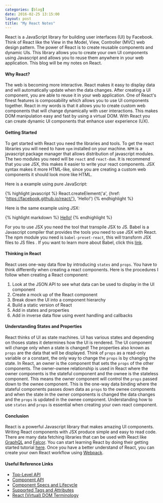 ```yaml
---
categories: [blog]
date: 2016-02-25 13:15:00
layout: post
title: "My React Notes"
---
```


React is a JavaScript library for building user interfaces (UI) by Facebook. Think of React like the View in the Model, View, Controller (MVC) web design pattern. The power of React is to create reusable components and dynamic UIs. This library allows you to create your own UI components using Javascript and allows you to reuse them anywhere in your web application. This blog will be my notes on React.

#### Why React?

The web is becoming more interactive. React makes it easy to display data and will automatically update when the data changes. After creating a UI component, you are able to reuse it in your web application. One of React's finest features is composability which allows you to use UI components together. React in my words is that it allows you to create custom web components that will change dynamically with user interactions. This makes DOM manipulation easy and fast by using a virtual DOM. With React you can create dynamic UI components that enhance user experience (UX).

#### Getting Started

To get started with React you need the libraries and tools. To get the react libraries you will need to have `npm` installed on your machine. `NPM` is a javascript package manager that allows distribution of javascript modules. The two modules you need will be `react` and `react-dom`. It is recommend that you use JSX, this makes it easier to write your react components. JSX syntax makes it more HTML-like, since you are creating a custom web components it should look more like HTML. 

Here is a example using pure JavaScript:

{% highlight javascript %}
  React.createElement('a', {href: 'https://facebook.github.io/react/'}, 'Hello!')
{% endhighlight %}

Here is the same example using JSX:

{% highlight markdown %}
  <a href="https://facebook.github.io/react/">Hello!</a>
{% endhighlight %}

For you to use JSX you need the tool that transpile JSX to JS. Babel is a Javascript compiler that provides the tools you need to use JSX with React. The npm module you need is `babel-preset-react`, this will transform JSX files to JS files . If you want to learn more about Babel, click this <a href="http://babeljs.io/" target="_blank">link</a>.

#### Thinking in React

React uses one-way data flow by introducing `states` and `props`. You have to think differently when creating a react components. Here is the procedures I follow when creating a React component:

1. Look at the JSON API to see what data can be used to display in the UI component
2. Create a mock up of the React component
3. Break down the UI into a component hierarchy
4. Build a static version of React
5. Add in states and properties
6. Add in inverse data flow using event handling and callbacks

#### Understanding States and Properties

React thinks of UI as state machines. UI has various states and depending on thoses states it determines how the UI is rendered. The UI component will change only when a state is changed! The properties also known as `props` are the data that will be displayed. Think of `props` as a read-only variable or a constant, the only way to change the `props` is by changing the state. In React, an owner is the component that sets the `props` of the other components. The owner-ownee relationship is used in React where the owner components is the stateful component and the ownee is the stateless component. This means the owner component will control the `props` passed down to the ownee component. This is the one-way data binding where the stateful components passes down data as `props` to the ownee components and when the state in the owner components is changed the data changes and the `props` is updated in the ownee component. Understanding how to use `states` and `props` is essential when creating your own react component.

#### Conclusion

React is a powerful Javascript library that makes amazing UI components. Writing React components with JSX produce simple and easy to read code. There are many data fetching libraries that can be used with React like <a href="http://graphql.org/" target="_blank">GraphQL</a> and <a href="http://netflix.github.io/falcor/">Falcor</a>. You can start learning React by doing their getting started tutorial <a href="https://facebook.github.io/react/docs/tutorial.html">here</a>. Once you have a better understand of React, you can create your own React workflow using <a href="https://webpack.github.io/">Webpack</a>.

#### Useful Reference Links

* <a href="https://facebook.github.io/react/docs/top-level-api.html" target="_blank">Top-Level API</a>
* <a href="https://facebook.github.io/react/docs/component-api.html" target="_blank">Component API</a>
* <a href="https://facebook.github.io/react/docs/component-specs.html" target="_blank">Component Specs and Lifecycle</a>
* <a href="https://facebook.github.io/react/docs/tags-and-attributes.html" target="_blank">Supported Tags and Attributes</a>
* <a href="https://facebook.github.io/react/docs/glossary.html" target="_blank">React (Virtual) DOM Terminology</a>